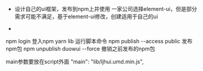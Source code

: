 - 设计自己的ui框架，发布到npm上并使用
  一家公司选择element-ui，但是部分需求可能不满足，基于element-ui修改，创建适用于自己的ui
  
- 
npm login 登入npm
yarn  lib 运行脚本命令
npm publish --access public 发布npm包
npm unpublish duowui --force  撤销之前发布的npm包

main参数要放在script外面
"main": "lib/ljhui.umd.min.js",